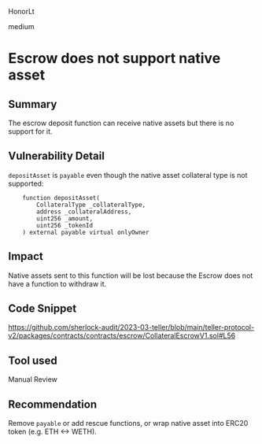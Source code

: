 HonorLt

medium

# Escrow does not support native asset

## Summary

The escrow deposit function can receive native assets but there is no support for it.

## Vulnerability Detail

`depositAsset` is `payable` even though the native asset collateral type is not supported:

```solidity
    function depositAsset(
        CollateralType _collateralType,
        address _collateralAddress,
        uint256 _amount,
        uint256 _tokenId
    ) external payable virtual onlyOwner
```

## Impact

Native assets sent to this function will be lost because the Escrow does not have a function to withdraw it.

## Code Snippet

https://github.com/sherlock-audit/2023-03-teller/blob/main/teller-protocol-v2/packages/contracts/contracts/escrow/CollateralEscrowV1.sol#L56

## Tool used

Manual Review

## Recommendation

Remove `payable` or add rescue functions, or wrap native asset into ERC20 token (e.g. ETH <-> WETH).
